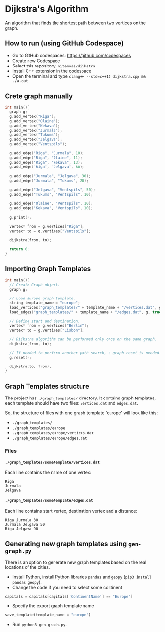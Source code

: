 # Dijkstra's Algorithm
An algorithm that finds the shortest path between two vertices on the graph.

## How to run (using GitHub Codespace)

- Go to GitHub codespaces: https://github.com/codespaces
- Create new Codespace
- Select this repository: `nitemoss/dijkstra`
- Install C++ extension in the codespace
- Open the terminal and type `clang++ --std=c++11 dijkstra.cpp && ./a.out`

## Crete graph manually
```c++
int main(){
  graph g;
  g.add_vertex("Riga");
  g.add_vertex("Olaine");
  g.add_vertex("Kekava");
  g.add_vertex("Jurmala");
  g.add_vertex("Tukums");
  g.add_vertex("Jelgava");
  g.add_vertex("Ventspils");
  
  g.add_edge("Riga", "Jurmala", 10);
  g.add_edge("Riga", "Olaine", 11);
  g.add_edge("Riga", "Kekava", 13);
  g.add_edge("Riga", "Jelgava", 80);
  
  g.add_edge("Jurmala", "Jelgava", 30);
  g.add_edge("Jurmala", "Tukums", 20);
  
  g.add_edge("Jelgava", "Ventspils", 50);
  g.add_edge("Tukums", "Ventspils", 10);
  
  g.add_edge("Olaine", "Ventspils", 10);
  g.add_edge("Kekava", "Ventspils", 10);
  
  g.print();
  
  vertex* from = g.vertices["Riga"];
  vertex* to = g.vertices["Ventspils"];
  
  dijkstra(from, to);

  return 0;
}
```

## Importing Graph Templates
```c++
int main(){
  // Create Graph object.
  graph g;

  // Load Europe graph template.
  string template_name = "europe";
  load_vertices("graph_templates/" + template_name + "/vertices.dat", g);
  load_edges("graph_templates/" + template_name + "/edges.dat", g, true);

  // Define start and destination.
  vertex* from = g.vertices["Berlin"];
  vertex* to = g.vertices["Lisbon"];
  
  // Dijkstra algorithm can be performed only once on the same graph.
  dijkstra(from, to);

  // If needed to perform another path search, a graph reset is needed.
  g.reset();

  dijkstra(to, from);
}
```


## Graph Templates structure

The project has `./graph_templates/` directory. It contains graph templates, each template should have two files: `vertices.dat` and `edges.dat`.

So, the structure of files with one graph template 'europe' will look like this:
- `./graph_templates/`
- `./graph_templates/europe`
- `./graph_templates/europe/vertices.dat`
- `./graph_templates/europe/edges.dat`

### Files
#### `./graph_templates/sometemplate/vertices.dat`
Each line contains the name of one vertex:
```
Riga
Jurmala
Jelgava
```
#### `./graph_templates/sometemplate/edges.dat`
Each line contains start vertex, destination vertex and a distance:
```
Riga Jurmala 30
Jurmala Jelgava 50
Riga Jelgava 90
```


## Generating new graph templates using `gen-graph.py`
There is an option to generate new graph templates based on the real locations of the cities.
- Install Python, install Python libraries `pandas` and `geopy` (`pip3 install pandas geopy`).
- Change the code if you need to select some continent
```python
capitals = capitals[capitals['ContinentName'] == "Europe"]
```
- Specify the export graph template name
```python
save_template(template_name = "europe")
```
- Run `python3 gen-graph.py`.
